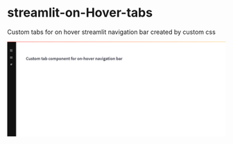 # streamlit-on-Hover-tabs
Custom tabs for on hover streamlit navigation bar created by custom css

![on-hover.png](./img/on-hover.png)
